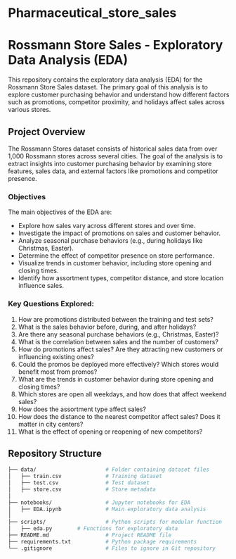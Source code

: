 # Pharmaceutical_store_sales

# Rossmann Store Sales - Exploratory Data Analysis (EDA)

This repository contains the exploratory data analysis (EDA) for the Rossmann Store Sales dataset. The primary goal of this analysis is to explore customer purchasing behavior and understand how different factors such as promotions, competitor proximity, and holidays affect sales across various stores.

## Project Overview

The Rossmann Stores dataset consists of historical sales data from over 1,000 Rossmann stores across several cities. The goal of the analysis is to extract insights into customer purchasing behavior by examining store features, sales data, and external factors like promotions and competitor presence.

### Objectives

The main objectives of the EDA are:
- Explore how sales vary across different stores and over time.
- Investigate the impact of promotions on sales and customer behavior.
- Analyze seasonal purchase behaviors (e.g., during holidays like Christmas, Easter).
- Determine the effect of competitor presence on store performance.
- Visualize trends in customer behavior, including store opening and closing times.
- Identify how assortment types, competitor distance, and store location influence sales.

### Key Questions Explored:
1. How are promotions distributed between the training and test sets?
2. What is the sales behavior before, during, and after holidays?
3. Are there any seasonal purchase behaviors (e.g., Christmas, Easter)?
4. What is the correlation between sales and the number of customers?
5. How do promotions affect sales? Are they attracting new customers or influencing existing ones?
6. Could the promos be deployed more effectively? Which stores would benefit most from promos?
7. What are the trends in customer behavior during store opening and closing times?
8. Which stores are open all weekdays, and how does that affect weekend sales?
9. How does the assortment type affect sales?
10. How does the distance to the nearest competitor affect sales? Does it matter in city centers?
11. What is the effect of opening or reopening of new competitors?

## Repository Structure

```bash
├── data/                      # Folder containing dataset files
│   ├── train.csv              # Training dataset
│   ├── test.csv               # Test dataset
│   ├── store.csv              # Store metadata
│   
├── notebooks/                 # Jupyter notebooks for EDA
│   ├── EDA.ipynb              # Main exploratory data analysis
│   
├── scripts/                   # Python scripts for modular function
│   ├── eda.py        # Functions for exploratory data 
├── README.md                  # Project README file
├── requirements.txt           # Python package requirements
└── .gitignore                 # Files to ignore in Git repository
